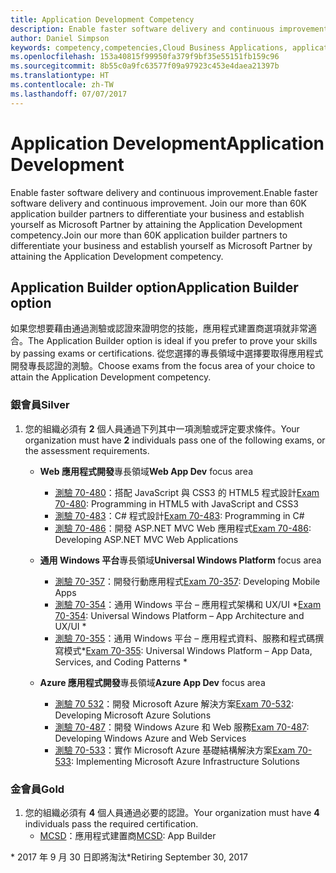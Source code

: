 ```yaml
---
title: Application Development Competency
description: Enable faster software delivery and continuous improvement. Join our more than 60K application builder partners to differentiate your business and establish yourself as Microsoft Partner by attaining the Application Development competency.
author: Daniel Simpson
keywords: competency,competencies,Cloud Business Applications, application development
ms.openlocfilehash: 153a40815f99950fa379f9bf35e55151fb159c96
ms.sourcegitcommit: 8b55c0a9fc63577f09a97923c453e4daea21397b
ms.translationtype: HT
ms.contentlocale: zh-TW
ms.lasthandoff: 07/07/2017
---
```

# <a name="application-development"></a><span data-ttu-id="e3c06-105">Application Development</span><span class="sxs-lookup"><span data-stu-id="e3c06-105">Application Development</span></span> 

<span data-ttu-id="e3c06-106">Enable faster software delivery and continuous improvement.</span><span class="sxs-lookup"><span data-stu-id="e3c06-106">Enable faster software delivery and continuous improvement.</span></span> <span data-ttu-id="e3c06-107">Join our more than 60K application builder partners to differentiate your business and establish yourself as Microsoft Partner by attaining the Application Development competency.</span><span class="sxs-lookup"><span data-stu-id="e3c06-107">Join our more than 60K application builder partners to differentiate your business and establish yourself as Microsoft Partner by attaining the Application Development competency.</span></span>

## <a name="application-builder-option"></a><span data-ttu-id="e3c06-108">Application Builder option</span><span class="sxs-lookup"><span data-stu-id="e3c06-108">Application Builder option</span></span>
<span data-ttu-id="e3c06-109">如果您想要藉由通過測驗或認證來證明您的技能，應用程式建置商選項就非常適合。</span><span class="sxs-lookup"><span data-stu-id="e3c06-109">The Application Builder option is ideal if you prefer to prove your skills by passing exams or certifications.</span></span>  <span data-ttu-id="e3c06-110">從您選擇的專長領域中選擇要取得應用程式開發專長認證的測驗。</span><span class="sxs-lookup"><span data-stu-id="e3c06-110">Choose exams from the focus area of your choice to attain the Application Development competency.</span></span>


### <a name="silver"></a><span data-ttu-id="e3c06-111">銀會員</span><span class="sxs-lookup"><span data-stu-id="e3c06-111">Silver</span></span>
1. <span data-ttu-id="e3c06-112">您的組織必須有 **2** 個人員通過下列其中一項測驗或評定要求條件。</span><span class="sxs-lookup"><span data-stu-id="e3c06-112">Your organization must have **2** individuals pass one of the following exams, or the assessment requirements.</span></span>

    - <span data-ttu-id="e3c06-113">**Web 應用程式開發**專長領域</span><span class="sxs-lookup"><span data-stu-id="e3c06-113">**Web App Dev** focus area</span></span>
        - <span data-ttu-id="e3c06-114">[測驗 70-480](https://www.microsoft.com/en-us/learning/exam-70-480.aspx)：搭配 JavaScript 與 CSS3 的 HTML5 程式設計</span><span class="sxs-lookup"><span data-stu-id="e3c06-114">[Exam 70-480](https://www.microsoft.com/en-us/learning/exam-70-480.aspx): Programming in HTML5 with JavaScript and CSS3</span></span>  
        - <span data-ttu-id="e3c06-115">[測驗 70-483](https://www.microsoft.com/en-us/learning/exam-70-483.aspx)：C# 程式設計</span><span class="sxs-lookup"><span data-stu-id="e3c06-115">[Exam 70-483](https://www.microsoft.com/en-us/learning/exam-70-483.aspx): Programming in C#</span></span> 
        - <span data-ttu-id="e3c06-116">[測驗 70-486](https://www.microsoft.com/en-us/learning/exam-70-486.aspx)：開發 ASP.NET MVC Web 應用程式</span><span class="sxs-lookup"><span data-stu-id="e3c06-116">[Exam 70-486](https://www.microsoft.com/en-us/learning/exam-70-486.aspx): Developing ASP.NET MVC Web Applications</span></span>  

    - <span data-ttu-id="e3c06-117">**通用 Windows 平台**專長領域</span><span class="sxs-lookup"><span data-stu-id="e3c06-117">**Universal Windows Platform** focus area</span></span>
        - <span data-ttu-id="e3c06-118">[測驗 70-357](https://www.microsoft.com/en-us/learning/exam-70-357.aspx)：開發行動應用程式</span><span class="sxs-lookup"><span data-stu-id="e3c06-118">[Exam 70-357](https://www.microsoft.com/en-us/learning/exam-70-357.aspx): Developing Mobile Apps</span></span> 
        - <span data-ttu-id="e3c06-119">[測驗 70-354](https://www.microsoft.com/en-us/learning/exam-70-354.aspx)：通用 Windows 平台 – 應用程式架構和 UX/UI *</span><span class="sxs-lookup"><span data-stu-id="e3c06-119">[Exam 70-354](https://www.microsoft.com/en-us/learning/exam-70-354.aspx): Universal Windows Platform – App Architecture and UX/UI *</span></span>  
        - <span data-ttu-id="e3c06-120">[測驗 70-355](https://www.microsoft.com/en-us/learning/exam-70-355.aspx)：通用 Windows 平台 – 應用程式資料、服務和程式碼撰寫模式*</span><span class="sxs-lookup"><span data-stu-id="e3c06-120">[Exam 70-355](https://www.microsoft.com/en-us/learning/exam-70-355.aspx): Universal Windows Platform – App Data, Services, and Coding Patterns *</span></span>  

    - <span data-ttu-id="e3c06-121">**Azure 應用程式開發**專長領域</span><span class="sxs-lookup"><span data-stu-id="e3c06-121">**Azure App Dev** focus area</span></span>
        - <span data-ttu-id="e3c06-122">[測驗 70 532](https://www.microsoft.com/en-us/learning/exam-70-532.aspx)：開發 Microsoft Azure 解決方案</span><span class="sxs-lookup"><span data-stu-id="e3c06-122">[Exam 70-532](https://www.microsoft.com/en-us/learning/exam-70-532.aspx): Developing Microsoft Azure Solutions</span></span> 
        - <span data-ttu-id="e3c06-123">[測驗 70-487](https://www.microsoft.com/en-us/learning/exam-70-487.aspx)：開發 Windows Azure 和 Web 服務</span><span class="sxs-lookup"><span data-stu-id="e3c06-123">[Exam 70-487](https://www.microsoft.com/en-us/learning/exam-70-487.aspx): Developing Windows Azure and Web Services</span></span>
        - <span data-ttu-id="e3c06-124">[測驗 70-533](https://www.microsoft.com/en-us/learning/exam-70-533.aspx)：實作 Microsoft Azure 基礎結構解決方案</span><span class="sxs-lookup"><span data-stu-id="e3c06-124">[Exam 70-533](https://www.microsoft.com/en-us/learning/exam-70-533.aspx): Implementing Microsoft Azure Infrastructure Solutions</span></span>   


### <a name="gold"></a><span data-ttu-id="e3c06-125">金會員</span><span class="sxs-lookup"><span data-stu-id="e3c06-125">Gold</span></span>
1. <span data-ttu-id="e3c06-126">您的組織必須有 **4** 個人員通過必要的認證。</span><span class="sxs-lookup"><span data-stu-id="e3c06-126">Your organization must have **4** individuals pass the required certification.</span></span>
    - <span data-ttu-id="e3c06-127">[MCSD](https://www.microsoft.com/en-us/learning/mcsd-app-builder-certification.aspx)：應用程式建置商</span><span class="sxs-lookup"><span data-stu-id="e3c06-127">[MCSD](https://www.microsoft.com/en-us/learning/mcsd-app-builder-certification.aspx): App Builder</span></span> 

<span data-ttu-id="e3c06-128">* 2017 年 9 月 30 日即將淘汰</span><span class="sxs-lookup"><span data-stu-id="e3c06-128">*Retiring September 30, 2017</span></span>
